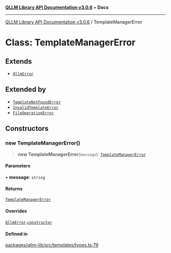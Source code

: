 [**QLLM Library API Documentation v3.0.6**](../README.md) • **Docs**

---

[QLLM Library API Documentation v3.0.6](../globals.md) / TemplateManagerError

# Class: TemplateManagerError

## Extends

- [`QllmError`](QllmError.md)

## Extended by

- [`TemplateNotFoundError`](TemplateNotFoundError.md)
- [`InvalidTemplateError`](InvalidTemplateError.md)
- [`FileOperationError`](FileOperationError.md)

## Constructors

### new TemplateManagerError()

> **new TemplateManagerError**(`message`): [`TemplateManagerError`](TemplateManagerError.md)

#### Parameters

• **message**: `string`

#### Returns

[`TemplateManagerError`](TemplateManagerError.md)

#### Overrides

[`QllmError`](QllmError.md).[`constructor`](QllmError.md#constructors)

#### Defined in

[packages/qllm-lib/src/templates/types.ts:79](https://github.com/quantalogic/qllm/blob/b15a3aa4af263bce36ea091a0f29bf1255b95497/packages/qllm-lib/src/templates/types.ts#L79)
